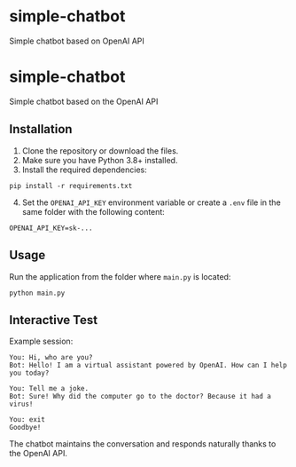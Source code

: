 # simple-chatbot
Simple chatbot based on OpenAI API



# simple-chatbot
Simple chatbot based on the OpenAI API

## Installation

1. Clone the repository or download the files.
2. Make sure you have Python 3.8+ installed.
3. Install the required dependencies:

```
pip install -r requirements.txt
```

4. Set the `OPENAI_API_KEY` environment variable or create a `.env` file in the same folder with the following content:

```
OPENAI_API_KEY=sk-...
```

## Usage

Run the application from the folder where `main.py` is located:

```
python main.py
```

## Interactive Test

Example session:

```
You: Hi, who are you?
Bot: Hello! I am a virtual assistant powered by OpenAI. How can I help you today?

You: Tell me a joke.
Bot: Sure! Why did the computer go to the doctor? Because it had a virus!

You: exit
Goodbye!
```

The chatbot maintains the conversation and responds naturally thanks to the OpenAI API.
